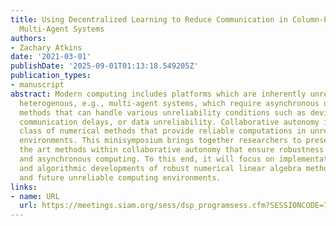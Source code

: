```yaml
---
title: Using Decentralized Learning to Reduce Communication in Column-Partitioned,
  Multi-Agent Systems
authors:
- Zachary Atkins
date: '2021-03-01'
publishDate: '2025-09-01T01:13:18.549205Z'
publication_types:
- manuscript
abstract: Modern computing includes platforms which are inherently unreliable or extremely
  heterogenous, e.g., multi-agent systems, which require asynchronous or decentralized
  methods that can handle various unreliability conditions such as device failures,
  communication delays, or data unreliability. Collaborative autonomy is an emerging
  class of numerical methods that provide reliable computations in unreliable computing
  environments. This minisymposium brings together researchers to present state of
  the art methods within collaborative autonomy that ensure robustness in decentralized
  and asynchronous computing. To this end, it will focus on implementation challenges
  and algorithmic developments of robust numerical linear algebra methods for current
  and future unreliable computing environments.
links:
- name: URL
  url: https://meetings.siam.org/sess/dsp_programsess.cfm?SESSIONCODE=70178
---
```

